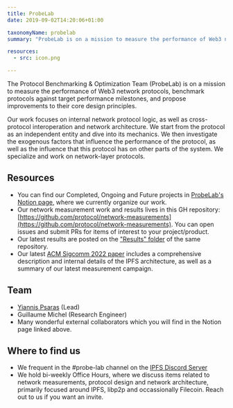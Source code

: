 ```yaml
---
title: ProbeLab
date: 2019-09-02T14:20:06+01:00

taxonomyName: probelab
summary: "ProbeLab is on a mission to measure the performance of Web3 network protocols, benchmark protocols against target performance milestones, and propose improvements to their core design principles."

resources:
  - src: icon.png

---
```


The Protocol Benchmarking & Optimization Team (ProbeLab) is on a mission to measure the performance of Web3 network protocols, benchmark protocols against target performance milestones, and propose improvements to their core design principles.

Our work focuses on internal network protocol logic, as well as cross-protocol interoperation and network architecture. We start from the protocol as an independent entity and dive into its mechanics. We then investigate the exogenous factors that influence the performance of the protocol, as well as the influence that this protocol has on other parts of the system. We specialize and work on network-layer protocols.

## Resources
* You can find our Completed, Ongoing and Future projects in [ProbeLab's Notion page](https://www.notion.so/pl-strflt/ProbeLab-Protocol-Benchmarking-Optimization-a63238fd1b184d6f8fea4bb38d975208), where we currently organize our work.
* Our network measurement work and results lives in this GH repository: [https://github.com/protocol/network-measurements](https://github.com/protocol/network-measurements). You can open issues and submit PRs for items of interest to your project/product.
* Our latest results are posted on the ["Results" folder](https://github.com/protocol/network-measurements/tree/master/results) of the same repository.
* Our latest [ACM Sigcomm 2022 paper](/publications/design-and-evaluation-of-ipfs-a-storage-layer-for-the-decentralized-web/) includes a comprehensive description and internal details of the IPFS architecture, as well as a summary of our latest measurement campaign.

## Team
* [Yiannis Psaras](/authors/yiannis-psaras/) (Lead)
* Guillaume Michel (Research Engineer)
* Many wonderful external collaborators which you will find in the Notion page linked above.

## Where to find us
- We frequent in the #probe-lab channel on the [IPFS Discord Server](https://discord.gg/ipfs)
- We hold bi-weekly Office Hours, where we discuss items related to network measurements, protocol design and network architecture, primarily focused around IPFS, libp2p and occassionally Filecoin. Reach out to us if you want an invite.
